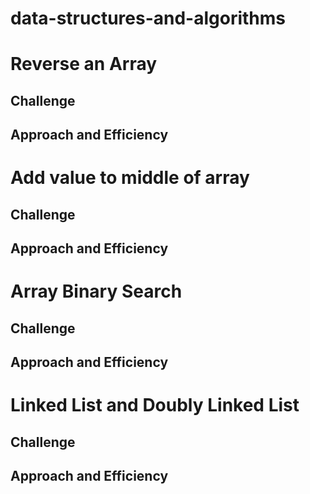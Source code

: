 # data-structures-and-algorithms

# Reverse an Array
<!-- Takes an array and returns the same array but reverse. It does not use the .reverse method -->

## Challenge
<!-- It asked us to give the reverse array... -->

## Approach and Efficiency
<!-- I chose a for loop, set i to the total length, abnd then subtracted 1 each time, pushing the new index into a new array-->


# Add value to middle of array
<!-- Takes an array and a value and returns a new array with the value added to the middle-->

## Challenge
<!-- Don't use any method that lives on arrays -->

## Approach and Efficiency
<!-- I built upon the function from 'reverse an array' code challenge, and then wrote an if statement when I wanted to add the new value. I don't feel it's that efficient. I could probably do some refactoring. -->


# Array Binary Search
<!-- Takes array and search value, returns index of searched item -->

## Challenge
<!-- Don't use those array methods!-->

## Approach and Efficiency
<!-- Set the return index to a default of -1, looped through an the array checking if each item was the searched key. If it was I set the returned index to the current index in the loop then broke out of the loop-->


# Linked List and Doubly Linked List
<!-- Create a linked list. Stretch: create doubly linked list -->

## Challenge
<!-- Just learning to create linked list-->

## Approach and Efficiency
<!-- Spent a lot of time looking up what a linked list was and how it work. From there I wrote out and tested Node class and Linked List class piece by piece until I found I had a better understanding of what they were and what they did.
To add the doubly linked list, I had to go to the next node (if it existed) and modify it there.-->
